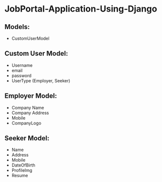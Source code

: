 # JobPortal-Application-Using-Django

## Models:
+ CustomUserModel

## Custom User Model:
+ Username
+ email
+ password
+ UserType (Employer, Seeker)

## Employer Model:
+ Company Name
+ Company Address
+ Mobile
+ CompanyLogo

## Seeker Model:
+ Name
+ Address
+ Mobile
+ DateOfBirth
+ ProfileImg
+ Resume
